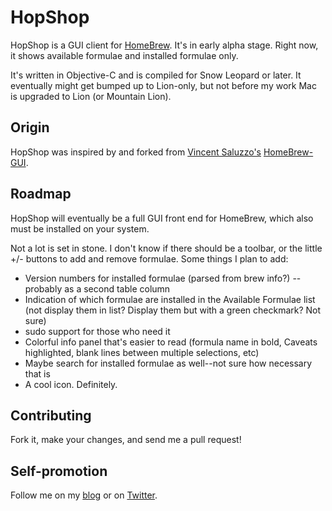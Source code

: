 # HopShop
HopShop is a GUI client for [HomeBrew][hb]. It's in early alpha stage. Right now, it shows available formulae and installed formulae only.

It's written in Objective-C and is compiled for Snow Leopard or later. It eventually might get bumped up to Lion-only, but not before my work Mac is upgraded to Lion (or Mountain Lion).

## Origin
HopShop was inspired by and forked from [Vincent Saluzzo's][vs] [HomeBrew-GUI][hbg].

## Roadmap
HopShop will eventually be a full GUI front end for HomeBrew, which also must be installed on your system.

Not a lot is set in stone. I don't know if there should be a toolbar, or the little +/- buttons to add and remove formulae. Some things I plan to add:

* Version numbers for installed formulae (parsed from brew info?) -- probably as a second table column
* Indication of which formulae are installed in the Available Formulae list (not display them in list? Display them but with a green checkmark? Not sure)
* sudo support for those who need it
* Colorful info panel that's easier to read (formula name in bold, Caveats highlighted, blank lines between multiple selections, etc)
* Maybe search for installed formulae as well--not sure how necessary that is
* A cool icon. Definitely.

## Contributing

Fork it, make your changes, and send me a pull request!

## Self-promotion
Follow me on my [blog][blog] or on [Twitter][twitter].

[hb]: http://mxcl.github.com/homebrew/
[vs]: https://github.com/vincentsaluzzo
[hbg]: https://github.com/vincentsaluzzo/Homebrew-GUI
[blog]: http://grailbox.com
[twitter]: http://twitter.com/hoop33